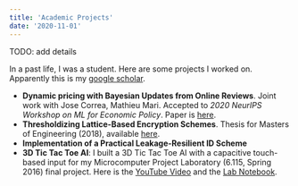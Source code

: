 ```yaml
---
title: 'Academic Projects'
date: '2020-11-01'
---
```


TODO: add details

In a past life, I was a student. Here are some projects I worked on. Apparently this is my [google scholar](https://scholar.google.com/citations?user=E0mN8P0AAAAJ).

- **Dynamic pricing with Bayesian Updates from Online Reviews**. Joint work with Jose Correa, Mathieu Mari. Accepted to *2020 NeurIPS Workshop on ML for Economic Policy*. Paper is [here](https://www.di.ens.fr/~mmari/content/papers/Multi_Armed_Bandits.pdf).
- **Thresholdizing Lattice-Based Encryption Schemes**. Thesis for Masters of Engineering (2018), available [here](https://dspace.mit.edu/bitstream/handle/1721.1/121688/1102057800-MIT.pdf?sequence=1&isAllowed=y).
- **Implementation of a Practical Leakage-Resilient ID Scheme**
- **3D Tic Tac Toe AI**: I built a 3D Tic Tac Toe AI with a capacitive touch-based input for my Microcomputer Project Laboratory (6.115, Spring 2016) final project. Here is the [YouTube Video](https://www.youtube.com/watch?v=x5vISL8aN4Q) and the [Lab Notebook](https://github.com/qandrew/6.115-final-project/blob/master/Lab%20Notebook/Lab%20Notebook.pdf).
